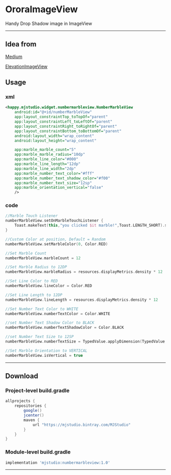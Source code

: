 # OroraImageView
Handy Drop Shadow image in ImageView


----
## Idea from
[Medium](https://medium.com/@qhutch/how-i-extended-imageview-to-include-elevation-shadow-2a41151a4156)

[ElevationImageView](https://github.com/qhutch/ElevationImageView)


## Usage

### xml

```xml
<happy.mjstudio.widget.numbermarbleview.NumberMarbleView
    android:id="@+id/numberMarbleView"
    app:layout_constraintTop_toTopOf="parent"
    app:layout_constraintLeft_toLeftOf="parent"
    app:layout_constraintRight_toRightOf="parent"
    app:layout_constraintBottom_toBottomOf="parent"
    android:layout_width="wrap_content"
    android:layout_height="wrap_content"

    app:marble_marble_count="5"
    app:marble_marble_radius="10dp"
    app:marble_line_color="#000"
    app:marble_line_length="12dp"
    app:marble_line_width="2dp"
    app:marble_number_text_color="#fff"
    app:marble_number_text_shadow_color="#f00"
    app:marble_number_text_size="12sp"
    app:marble_orientation_vertical="false"
    />
```

### code

```kotlin
//Marble Touch Listener
numberMarbleView.setOnMarbleTouchListener {
    Toast.makeText(this,"you clicked $it marble!",Toast.LENGTH_SHORT).show()
}

//Custom Color at position, Default = Random
numberMarbleView.setMarbleColor(0, Color.RED)

//Set Marble Count
numberMarbleView.marbleCount = 12

//Set Marble Radius to 12DP
numberMarbleView.marbleRadius = resources.displayMetrics.density * 12

//Set Line Color to RED
numberMarbleView.lineColor = Color.RED

//Set Line Length to 12DP
numberMarbleView.lineLength = resources.displayMetrics.density * 12

//Set Number Text Color to WHITE
numberMarbleView.numberTextColor = Color.WHITE

//set Number Text Shadow Color to BLACK
numberMarbleView.numberTextShadowColor = Color.BLACK

//set Number Text Size to 12SP
numberMarbleView.numberTextSize = TypedValue.applyDimension(TypedValue.COMPLEX_UNIT_SP,12f,resources.displayMetrics)

//Set Marble Orientation to VERTICAL
numberMarbleView.isVertical = true
```

----

## Download

### Project-level build.gradle

```gradle
allprojects {
    repositories {
        google()
        jcenter()
        maven {
            url "https://mjstudio.bintray.com/MJStudio"
        }
    }
}
```

### Module-level build.gradle

```gradle
implementation 'mjstudio:numbermarbleview:1.0'
```

----
